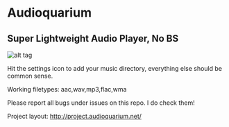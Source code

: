 # Audioquarium

## Super Lightweight Audio Player, No BS

![alt tag](http://i.imgur.com/xk0BGK9.jpg)

Hit the settings icon to add your music directory, everything else should be common sense.

Working filetypes: aac,wav,mp3,flac,wma

Please report all bugs under issues on this repo. I do check them!

Project layout: http://project.audioquarium.net/
